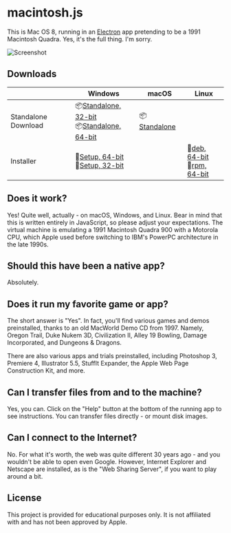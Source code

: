 # macintosh.js

This is Mac OS 8, running in an [Electron](https://electronjs.org/) app pretending to be a 1991 Macintosh Quadra. Yes, it's the full thing. I'm sorry.

![Screenshot](https://user-images.githubusercontent.com/1426799/88612692-a1d81a00-d040-11ea-85c9-c64142c503d5.jpg)

## Downloads

|  | Windows | macOS | Linux |
|---------------------|-----------------------------------------------------------------------------------------------------------------------------------------------------------------------------------------------------------------------------------------------------------------------------|---------------------------------------------------------------------------------------------------------------|---------------------------------------------------------------------------------------------------------------------------------------------------------------------------------------------------------------------------------------------|
| Standalone Download | 📦[Standalone, 32-bit](https://github.com/felixrieseberg/macintosh.js/releases/download/v1.0.0/macintosh.js-win32-x64-1.0.0.zip) <br /> 📦[Standalone, 64-bit](https://github.com/felixrieseberg/macintosh.js/releases/download/v1.0.0/macintosh.js-win32-ia32-1.0.0.zip)  | 📦[Standalone](https://github.com/felixrieseberg/macintosh.js/releases/download/v1.0.0/macintosh.js-darwin-x64-1.0.0.zip) |  |
| Installer | 💽[Setup, 64-bit](https://github.com/felixrieseberg/macintosh.js/releases/download/v1.0.0/macintoshjs-1.0.0-setup-x64.exe) <br /> 💽[Setup, 32-bit](https://github.com/felixrieseberg/macintosh.js/releases/download/v1.0.0/macintoshjs-1.0.0-setup-ia32.exe)  |  |  💽[deb, 64-bit](https://github.com/felixrieseberg/macintosh.js/releases/download/v1.0.0/macintosh.js_1.0.0_amd64.deb) <br /> 💽[rpm, 64-bit](https://github.com/felixrieseberg/macintosh.js/releases/download/v1.0.0/macintosh.js-1.0.0-1.x86_64.rpm) |

## Does it work?
Yes! Quite well, actually - on macOS, Windows, and Linux. Bear in mind that this is written entirely in JavaScript, so please adjust your expectations. The virtual machine is emulating a 1991 Macintosh Quadra 900 with a Motorola CPU, which Apple used before switching to IBM's PowerPC architecture in the late 1990s.

## Should this have been a native app?
Absolutely.

## Does it run my favorite game or app?
The short answer is "Yes". In fact, you'll find various games and demos preinstalled, thanks to an old MacWorld Demo CD from 1997. Namely, Oregon Trail, Duke Nukem 3D, Civilization II, Alley 19 Bowling, Damage Incorporated, and Dungeons & Dragons.

There are also various apps and trials preinstalled, including Photoshop 3, Premiere 4, Illustrator 5.5, StuffIt Expander, the Apple Web Page Construction Kit, and more.

## Can I transfer files from and to the machine?

Yes, you can. Click on the "Help" button at the bottom of the running app to see instructions. You can transfer files directly - or mount disk images.

## Can I connect to the Internet?

No. For what it's worth, the web was quite different 30 years ago - and you wouldn't be able to open even Google. However, Internet Explorer and Netscape are installed, as is the "Web Sharing Server", if you want to play around a bit.

## License

This project is provided for educational purposes only. It is not affiliated with and has
not been approved by Apple.
